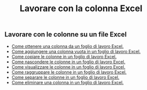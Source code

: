﻿---
title: Lavorare con la colonna Excel
second_title: Aspose.Cells Cloud Documen
linktitle: Colonna
type: docs
url: /it/columns/
aliases: [/working-with-columns/]
keywords: REST API, columns, spreadsheets, exce
description: "Cells.Cloud API per Excel opera: visualizza le colonne da un foglio di lavoro Excel"
weight: 100
kwords: Excel, Office Cloud, REST API, Foglio di calcolo, PDF, CSV, Json, Markdown, Colonne
---
## Lavorare con le colonne su un file Excel

- [Come ottenere una colonna da un foglio di lavoro Excel.](/cells/it/columns/get/)
- [Come aggiungere una colonna vuota in un foglio di lavoro Excel.](/cells/it/columns/add/)
- [Come copiare le colonne in un foglio di lavoro Excel.](/cells/it/columns/copy/)
- [Come nascondere le colonne in un foglio di lavoro Excel.](/cells/it/columns/hide/)
- [Come visualizzare le colonne in un foglio di lavoro Excel.](/cells/it/columns/unhide/)
- [Come raggruppare le colonne in un foglio di lavoro Excel.](/cells/it/columns/group/)
- [Come separare le colonne in un foglio di lavoro Excel.](/cells/it/columns/ungroup/)
- [Come eliminare una colonna in un foglio di lavoro Excel.](/cells/it/columns/delete/)
